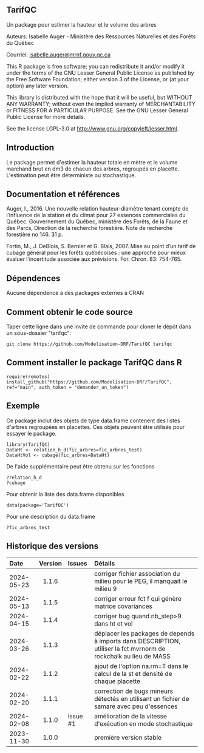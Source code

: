 ## TarifQC

Un package pour estimer la hauteur et le volume des arbres

Auteurs: Isabelle Auger - Ministère des Ressources Naturelles et des Forêts du Québec

Courriel: isabelle.auger@mrnf.gouv.qc.ca

This R package is free software; you can redistribute it and/or modify it under the terms of the GNU Lesser General Public License as published by the Free Software Foundation; either version 3 of the License, or (at your option) any later version.

This library is distributed with the hope that it will be useful, but WITHOUT ANY WARRANTY; without even the implied warranty of MERCHANTABILITY or FITNESS FOR A PARTICULAR PURPOSE. See the GNU Lesser General Public License for more details.

See the license LGPL-3.0 at http://www.gnu.org/copyleft/lesser.html.

## Introduction
Le package permet d'estimer la hauteur totale en mètre et le volume marchand brut en dm3 de chacun des arbres, regroupés en placette. L'estimation peut être déterministe ou stochastique.

## Documentation et références
Auger, I., 2016. Une nouvelle relation hauteur-diamètre tenant compte de l’influence de la station et du climat pour 27 essences commerciales du Québec. Gouvernement du Québec, ministère des Forêts, de la Faune et des Parcs, Direction de la recherche forestière. Note de recherche forestière no 146. 31 p.

Fortin, M., J. DeBlois, S. Bernier et G. Blais, 2007. Mise au point d’un tarif de cubage général pour les forêts québécoises : une approche pour mieux évaluer l’incertitude associée aux prévisions. For. Chron. 83: 754-765.

## Dépendences
Aucune dépendence à des packages externes à CRAN

## Comment obtenir le code source
Taper cette ligne dans une invite de commande pour cloner le dépôt dans un sous-dossier "tarifqc":

```{r eval=FALSE, echo=FALSE, message=FALSE, warning=FALSE}
git clone https://github.com/Modelisation-DRF/TarifQC tarifqc
```

## Comment installer le package TarifQC dans R

```{r eval=FALSE, echo=FALSE, message=FALSE, warning=FALSE}
require(remotes)
install_github("https://github.com/Modelisation-DRF/TarifQC", ref="main", auth_token = "demander_un_token")
```
## Exemple

Ce package inclut des objets de type data.frame contenent des listes d'arbres regroupées en placettes. Ces objets peuvent être utilisés pour essayer le package.

```{r eval=FALSE, echo=FALSE, message=FALSE, warning=FALSE}
library(TarifQC)
DataHt <- relation_h_d(fic_arbres=fic_arbres_test)
DataHtVol <- cubage(fic_arbres=DataHt)
```
De l'aide supplémentaire peut être obtenu sur les fonctions
```{r eval=FALSE, echo=FALSE, message=FALSE, warning=FALSE}
?relation_h_d
?cubage
```
Pour obtenir la liste des data.frame disponibles
```{r eval=FALSE, echo=FALSE, message=FALSE, warning=FALSE}
data(package='TarifQC')
```
Pour une description du data.frame
```{r eval=FALSE, echo=FALSE, message=FALSE, warning=FALSE}
?fic_arbres_test
```

## Historique des versions

| Date |  Version  | Issues |      Détails     |
|:-----|:---------:|:-------|:-----------------|
| 2024-05-23 | 1.1.6 |  | corriger fichier association du milieu pour le PEG, il manquait le milieu 9 |
| 2024-05-13 | 1.1.5 |  | corriger erreur fct f qui génère matrice covariances |
| 2024-04-15 | 1.1.4 |  | corriger bug quand nb_step>9 dans ht et vol |
| 2024-03-26 | 1.1.3 |  | déplacer les packages de depends à imports dans DESCRIPTION, utiliser la fct mvrnorm de rockchalk au lieu de MASS |
| 2024-02-22 | 1.1.2 |  | ajout de l'option na.rm=T dans le calcul de la st et densité de chaque placette |
| 2024-02-20 | 1.1.1 |  | correction de bugs mineurs détectés en utilisant un fichier de samare avec peu d'essences |
| 2024-02-08 | 1.1.0 | issue #1  | amélioration de la vitesse d'exécution en mode stochastique |
| 2023-11-30 | 1.0.0 | | première version stable |


